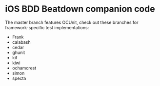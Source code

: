# iOS BDD Beatdown companion code

The master branch features OCUnit, check out these branches for
framework-specific test implementations:

* Frank
* calabash
* cedar
* ghunit
* kif
* kiwi
* ochamcrest
* simon
* specta
